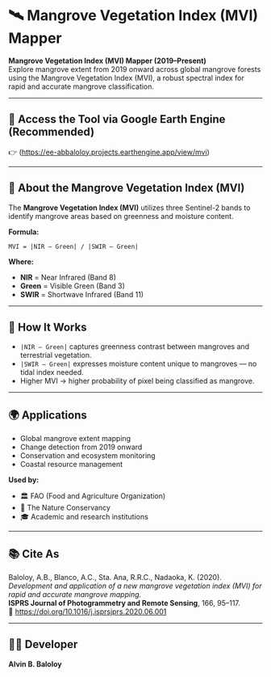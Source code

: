 # 🛰️ Mangrove Vegetation Index (MVI) Mapper

**Mangrove Vegetation Index (MVI) Mapper (2019–Present)**  
Explore mangrove extent from 2019 onward across global mangrove forests using the Mangrove Vegetation Index (MVI), a robust spectral index for rapid and accurate mangrove classification.

---


## 🔗 Access the Tool via Google Earth Engine (Recommended) 
👉 (https://ee-abbaloloy.projects.earthengine.app/view/mvi)

---

## 🧪 About the Mangrove Vegetation Index (MVI)

The **Mangrove Vegetation Index (MVI)** utilizes three Sentinel-2 bands to identify mangrove areas based on greenness and moisture content.

**Formula:**

```
MVI = |NIR – Green| / |SWIR – Green|
```

**Where:**
- **NIR** = Near Infrared (Band 8)  
- **Green** = Visible Green (Band 3)  
- **SWIR** = Shortwave Infrared (Band 11)

---

## 🌿 How It Works

- `|NIR – Green|` captures greenness contrast between mangroves and terrestrial vegetation.  
- `|SWIR – Green|` expresses moisture content unique to mangroves — no tidal index needed.  
- Higher MVI → higher probability of pixel being classified as mangrove.

---

## 🌍 Applications

- Global mangrove extent mapping  
- Change detection from 2019 onward  
- Conservation and ecosystem monitoring  
- Coastal resource management

**Used by:**
- 🏛️ FAO (Food and Agriculture Organization)  
- 🌱 The Nature Conservancy  
- 🎓 Academic and research institutions

---

## 📚 Cite As

Baloloy, A.B., Blanco, A.C., Sta. Ana, R.R.C., Nadaoka, K. (2020).  
*Development and application of a new mangrove vegetation index (MVI) for rapid and accurate mangrove mapping.*  
**ISPRS Journal of Photogrammetry and Remote Sensing**, 166, 95–117.  
🔗 https://doi.org/10.1016/j.isprsjprs.2020.06.001

---

## 👨‍💻 Developer

**Alvin B. Baloloy**  
